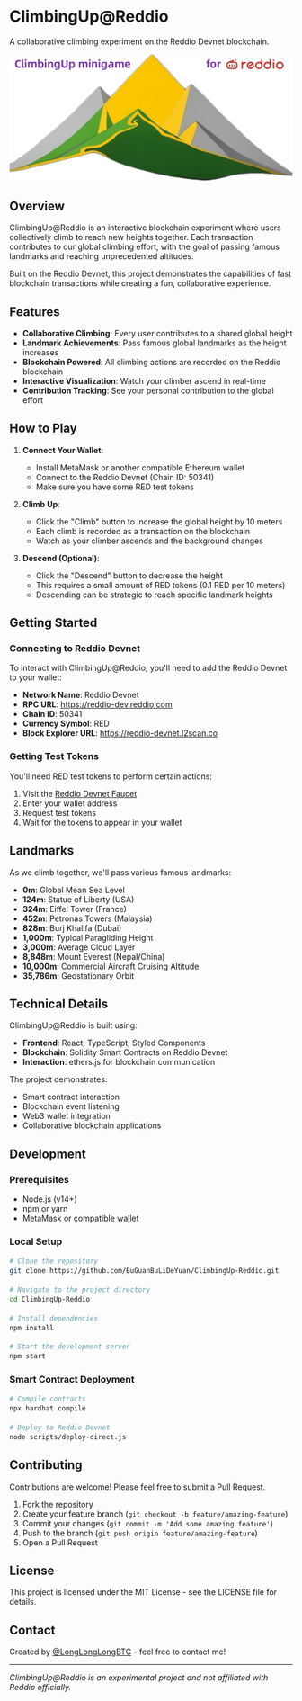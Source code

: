 # ClimbingUp@Reddio

A collaborative climbing experiment on the Reddio Devnet blockchain.

![ClimbingUp Banner](./public/og-image.png)

## Overview

ClimbingUp@Reddio is an interactive blockchain experiment where users collectively climb to reach new heights together. Each transaction contributes to our global climbing effort, with the goal of passing famous landmarks and reaching unprecedented altitudes.

Built on the Reddio Devnet, this project demonstrates the capabilities of fast blockchain transactions while creating a fun, collaborative experience.

## Features

- **Collaborative Climbing**: Every user contributes to a shared global height
- **Landmark Achievements**: Pass famous global landmarks as the height increases
- **Blockchain Powered**: All climbing actions are recorded on the Reddio blockchain
- **Interactive Visualization**: Watch your climber ascend in real-time
- **Contribution Tracking**: See your personal contribution to the global effort

## How to Play

1. **Connect Your Wallet**:
   - Install MetaMask or another compatible Ethereum wallet
   - Connect to the Reddio Devnet (Chain ID: 50341)
   - Make sure you have some RED test tokens

2. **Climb Up**:
   - Click the "Climb" button to increase the global height by 10 meters
   - Each climb is recorded as a transaction on the blockchain
   - Watch as your climber ascends and the background changes

3. **Descend (Optional)**:
   - Click the "Descend" button to decrease the height
   - This requires a small amount of RED tokens (0.1 RED per 10 meters)
   - Descending can be strategic to reach specific landmark heights

## Getting Started

### Connecting to Reddio Devnet

To interact with ClimbingUp@Reddio, you'll need to add the Reddio Devnet to your wallet:

- **Network Name**: Reddio Devnet
- **RPC URL**: https://reddio-dev.reddio.com
- **Chain ID**: 50341
- **Currency Symbol**: RED
- **Block Explorer URL**: https://reddio-devnet.l2scan.co

### Getting Test Tokens

You'll need RED test tokens to perform certain actions:

1. Visit the [Reddio Devnet Faucet](https://testnet-faucet.reddio.com)
2. Enter your wallet address
3. Request test tokens
4. Wait for the tokens to appear in your wallet

## Landmarks

As we climb together, we'll pass various famous landmarks:

- **0m**: Global Mean Sea Level
- **124m**: Statue of Liberty (USA)
- **324m**: Eiffel Tower (France)
- **452m**: Petronas Towers (Malaysia)
- **828m**: Burj Khalifa (Dubai)
- **1,000m**: Typical Paragliding Height
- **3,000m**: Average Cloud Layer
- **8,848m**: Mount Everest (Nepal/China)
- **10,000m**: Commercial Aircraft Cruising Altitude
- **35,786m**: Geostationary Orbit

## Technical Details

ClimbingUp@Reddio is built using:

- **Frontend**: React, TypeScript, Styled Components
- **Blockchain**: Solidity Smart Contracts on Reddio Devnet
- **Interaction**: ethers.js for blockchain communication

The project demonstrates:
- Smart contract interaction
- Blockchain event listening
- Web3 wallet integration
- Collaborative blockchain applications

## Development

### Prerequisites

- Node.js (v14+)
- npm or yarn
- MetaMask or compatible wallet

### Local Setup

```bash
# Clone the repository
git clone https://github.com/BuGuanBuLiDeYuan/ClimbingUp-Reddio.git

# Navigate to the project directory
cd ClimbingUp-Reddio

# Install dependencies
npm install

# Start the development server
npm start
```

### Smart Contract Deployment

```bash
# Compile contracts
npx hardhat compile

# Deploy to Reddio Devnet
node scripts/deploy-direct.js
```

## Contributing

Contributions are welcome! Please feel free to submit a Pull Request.

1. Fork the repository
2. Create your feature branch (`git checkout -b feature/amazing-feature`)
3. Commit your changes (`git commit -m 'Add some amazing feature'`)
4. Push to the branch (`git push origin feature/amazing-feature`)
5. Open a Pull Request

## License

This project is licensed under the MIT License - see the LICENSE file for details.

## Contact

Created by [@LongLongLongBTC](https://twitter.com/LongLongLongBTC) - feel free to contact me!

---

*ClimbingUp@Reddio is an experimental project and not affiliated with Reddio officially.*
